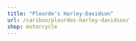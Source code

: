 ```yaml
---
title: "Plourde's Harley-Davidson"
url: /caribou/plourdes-harley-davidson/
shop: motorcycle
---
```

